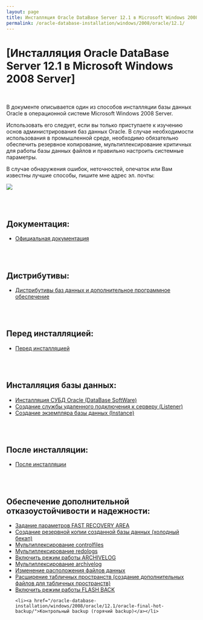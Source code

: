 ```yaml
---
layout: page
title: Инсталляция Oracle DataBase Server 12.1 в Microsoft Windows 2008 Server
permalink: /oracle-database-installation/windows/2008/oracle/12.1/
---
```


# [Инсталляция Oracle DataBase Server 12.1 в Microsoft Windows 2008 Server]

<br/>

В документе описывается один из способов инсталляции базы данных Oracle в операционной системе Microsoft Windows 2008 Server.

Использовать его следует, если вы только приступаете к изучению основ администрирования баз данных Oracle. В случае необходимости использования в промышленной среде, необходимо обязательно обеспечить резервное копирование, мультиплексирование критичных для работы базы данных файлов и правильно настроить системные параметры.

В случае обнаружения ошибок, неточностей, опечаток или Вам известны лучшие способы, пишите мне адрес эл. почты:


<div>
	<img src="http://img.fotografii.org/a3333333mail.gif" border="0">
</div>



<br/><br/>
<h2>Документация:</h2>

<ul>
	<li><a href="/oracle-database-installation/windows/2008/oracle/12.1/docs/">Официальная документация</a><br/></li>
</ul>


<br/><br/>
<h2>Дистрибутивы:</h2>


<ul>
	<li><a href="/oracle-database-installation/windows/2008/oracle/12.1/distrib/">Дистрибутивы баз данных и дополнительное программное обеспечение</a><br/></li>
</ul>



<br/><br/>
<h2>Перед инсталляцией:</h2>

<ul>
	<li><a href="/oracle-database-installation/windows/2008/oracle/12.1/steps-before-installaion/">Перед инсталляцией</a></li>
</ul>


<br/><br/>
<h2>Инсталляция базы данных:</h2>
<ul>
	<li><a href="/oracle-database-installation/windows/2008/oracle/12.1/oracle-database-software-installation/">Инсталляция СУБД Oracle (DataBase SoftWare)</a></li>
	<li><a href="/oracle-database-installation/windows/2008/oracle/12.1/oracle-listener-creation/">Создание службы удаленного подключения к серверу (Listener)</a></li>
	<li><a href="/oracle-database-installation/windows/2008/oracle/12.1/oracle-instance-creation/">Создание экземпляра базы данных (Instance)</a></li>
</ul>


<br/><br/>
<h2>После инсталляции:</h2>
<ul>
	<li><a href="/oracle-database-installation/windows/2008/oracle/12.1/steps-after-installation/">После инсталляции</a></li>
</ul>


<br/><br/>
<h2>Обеспечение дополнительной отказоустойчивости и надежности:</h2>


<ul>
	<li><a href="/oracle-database-installation/windows/2008/oracle/12.1/oracle-setup-fast-recovery-area-params/">Задание параметров FAST RECOVERY AREA</a></li>
	<li><a href="/oracle-database-installation/windows/2008/oracle/12.1/oracle-cold-backup/"> Создание резервной копии созданной базы данных (холодный бекап)</a></li>
	<li><a href="/oracle-database-installation/windows/2008/oracle/12.1/oracle-multiplex-controlfiles/">Мультиплексирование controlfiles</a></li>
	<li><a href="/oracle-database-installation/windows/2008/oracle/12.1/oracle-multiplex-redologs/">Мультиплексирование redologs</a></li>
	<li><a href="/oracle-database-installation/windows/2008/oracle/12.1/enable-archivelog-mod/">Включить режим работы ARCHIVELOG</a></li>
	<li><a href="/oracle-database-installation/windows/2008/oracle/12.1/oracle-multiplex-archivelogs/">Мультиплексирование archivelog</a></li>
	<li><a href="/oracle-database-installation/windows/2008/oracle/12.1/oracle-change-default-datafile-location/">Изменение расположения файлов данных</a></li>
	<li><a href="/oracle-database-installation/windows/2008/oracle/12.1/oracle-additionals-datafiles/">Расширение табличных пространств (создание дополнительных файлов для табличных пространств)</a></li>
	<li><a href="/oracle-database-installation/windows/2008/oracle/12.1/enable-flashback-mod/">Включить режим работы FLASH BACK</a></li>

	<li><a href="/oracle-database-installation/windows/2008/oracle/12.1/oracle-final-hot-backup/">Контрольный backup (горячий backup)</a></li>

</ul>
